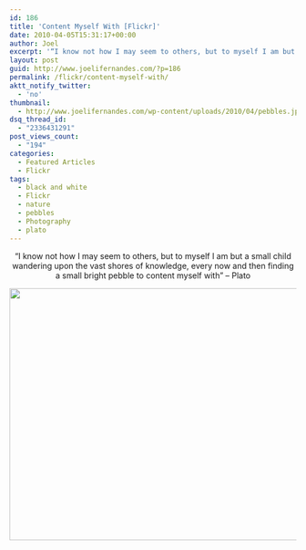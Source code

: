 ```yaml
---
id: 186
title: 'Content Myself With [Flickr]'
date: 2010-04-05T15:31:17+00:00
author: Joel
excerpt: '“I know not how I may seem to others, but to myself I am but a small child wandering upon the vast shores of knowledge, every now and then finding a small bright pebble to content myself with” - Plato'
layout: post
guid: http://www.joelifernandes.com/?p=186
permalink: /flickr/content-myself-with/
aktt_notify_twitter:
  - 'no'
thumbnail:
  - http://www.joelifernandes.com/wp-content/uploads/2010/04/pebbles.jpg
dsq_thread_id:
  - "2336431291"
post_views_count:
  - "194"
categories:
  - Featured Articles
  - Flickr
tags:
  - black and white
  - Flickr
  - nature
  - pebbles
  - Photography
  - plato
---
```

<p style="text-align: center;">
  “I know not how I may seem to others, but to myself I am but a small child wandering upon the vast shores of knowledge, every now and then finding a small bright pebble to content myself with” &#8211; Plato
</p>

<p style="text-align: center;">
  <a href="http://www.flickr.com/photos/joelfernandes/4492436295/" target="_blank"><img class="size-large wp-image-188  aligncenter" title="pebbles" src="http://www.joelifernandes.com/wp-content/uploads/2010/04/pebbles-1024x768.jpg" alt="" width="590" height="442" srcset="http://joelifernandes.com/wp-content/uploads/2010/04/pebbles-300x225.jpg 300w, http://joelifernandes.com/wp-content/uploads/2010/04/pebbles-1024x768.jpg 1024w" sizes="(max-width: 590px) 100vw, 590px" /></a>
</p>
